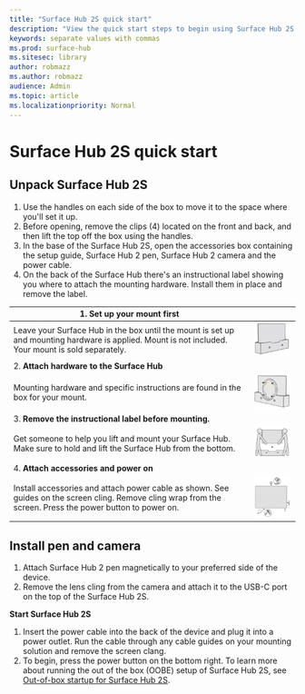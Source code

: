 ```yaml
---
title: "Surface Hub 2S quick start"
description: "View the quick start steps to begin using Surface Hub 2S."
keywords: separate values with commas
ms.prod: surface-hub
ms.sitesec: library
author: robmazz
ms.author: robmazz
audience: Admin
ms.topic: article
ms.localizationpriority: Normal
---
```

# Surface Hub 2S quick start 



## Unpack Surface Hub 2S
1. Use the handles on each side of the box to move it to the space where you'll set it up.
2. Before opening, remove the clips (4) located on the front and back, and then lift the top off the box using the handles.
3. In the base of the Surface Hub 2S, open the accessories box containing the setup guide, Surface Hub 2 pen, Surface Hub 2 camera and the power cable.
4. On the back of the Surface Hub there's an instructional label showing you where to attach the mounting hardware. Install them in place and remove the label.

 

| 1. **Set up your mount first**                                                                                                                              |                                                                                      |
| ----------------------------------------------------------------------------------------------------------------------------------------------------------- | ------------------------------------------------------------------------------------ |
| Leave your Surface Hub in the box until the mount is set up and mounting hardware is applied. Mount is not included. Your mount is sold separately.         | ![* Set up your mount first *](images/sh2-setup-1.png) <br>                      |
| 2. **Attach hardware to the Surface Hub**                                                                                                                   |                                                                                      |
| Mounting hardware and specific instructions are found in the box for your mount.                                                                            | ![* Attach hardware to the Surface Hub *](images/sh2-setup-2.png) <br>             |
| 3. **Remove the instructional label before mounting.**                                                                                                      |                                                                                      |
| Get someone to help you lift and mount your Surface Hub. Make sure to hold and lift the Surface Hub from the bottom.                                        | ![* Remove the instructional label before mounting *](images/sh2-setup-3.png) <br> |
| 4. **Attach accessories and power on**                                                                                                                      |                                                                                      |
| Install accessories and attach power cable as shown. See guides on the screen cling. Remove cling wrap from the screen. Press the power button to power on. | ![* Attach accessories and power on *](images/sh2-setup-4.png) <br>                |

 

## Install pen and camera
1. Attach Surface Hub 2 pen magnetically to your preferred side of the device.
2. Remove the lens cling from the camera and attach it to the USB-C port on the top of the Surface Hub 2S.

**Start Surface Hub 2S**

1. Insert the power cable into the back of the device and plug it into a power outlet. Run the cable through any cable guides on your mounting solution and remove the screen clang. 
2. To begin, press the power button on the bottom right. To learn more about running the out of the box (OOBE) setup of Surface Hub 2S, see [Out-of-box startup for Surface Hub 2S](surface-hub-2s-startup.md).

 

